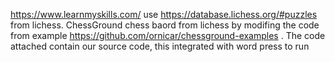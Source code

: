 https://www.learnmyskills.com/ use https://database.lichess.org/#puzzles from lichess.
ChessGround chess baord from lichess by modifing the code from example https://github.com/ornicar/chessground-examples .
The code attached contain our source code,  this integrated with word press to run
